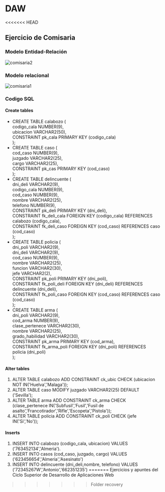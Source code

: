 # DAW
<<<<<<< HEAD
## Ejercicio de Comisaria
### Modelo Entidad-Relación
![comisaria2](https://user-images.githubusercontent.com/23047899/50920117-db3c3b00-1444-11e9-85ae-f75e51c72961.png)
### Modelo relacional
![comisaria1](https://user-images.githubusercontent.com/23047899/50920058-ad56f680-1444-11e9-91c9-8a4f8d86a47a.png)
### Codigo SQL
#### Create tables

- CREATE TABLE calabozo ( <br>
    codigo_cala NUMBER(9), <br>
    ubicacion VARCHAR2(50), <br>
    CONSTRAINT pk_cala  PRIMARY KEY (codigo_cala) <br>
);
- CREATE TABLE caso ( <br>
    cod_caso NUMBER(9),<br>
    juzgado VARCHAR2(25),<br>
    cargo VARCHAR2(25),<br>
    CONSTRAINT pk_cas  PRIMARY KEY (cod_caso)<br>
);
- CREATE TABLE delincuente (<br>
    dni_deli VARCHAR2(9),<br>
    codigo_cala NUMBER(9),<br>
    cod_caso NUMBER(9),<br>
    nombre VARCHAR2(25),<br>
    telefono NUMBER(9),<br>
    CONSTRAINT pk_deli PRIMARY KEY (dni_deli),<br>
    CONSTRAINT fk_deli_cala FOREIGN KEY (codigo_cala) REFERENCES calabozo (codigo_cala),<br>
    CONSTRAINT fk_deli_caso FOREIGN KEY (cod_caso) REFERENCES caso (cod_caso)<br>
);
- CREATE TABLE policia ( <br>
    dni_poli VARCHAR2(9),<br>
    dni_deli VARCHAR2(9),<br>
    cod_caso NUMBER(9),<br>
    nombre VARCHAR2(25),<br>
    funcion VARCHAR2(30),<br>
    jefe VARCHAR2(2),<br>
    CONSTRAINT pk_poli PRIMARY KEY (dni_poli),<br>
    CONSTRAINT fk_poli_deli FOREIGN KEY (dni_deli) REFERENCES delincuente (dni_deli),<br>
    CONSTRAINT fk_poli_caso FOREIGN KEY (cod_caso) REFERENCES caso (cod_caso)<br>
);
- CREATE TABLE arma (<br>
    dni_poli VARCHAR2(9),<br>
    cod_arma NUMBER(9),<br>
    clase_pertenece VARCHAR2(30),<br>
    nombre VARCHAR2(25),<br>
    grado_habilidad VARCHAR2(30),<br>
    CONSTRAINT pk_arma PRIMARY KEY (cod_arma),<br>
    CONSTRAINT fk_arma_poli FOREIGN KEY (dni_poli) REFERENCES policia (dni_poli)<br>
);
#### Alter tables
1. ALTER TABLE calabozo ADD CONSTRAINT ck_ubic CHECK (ubicacion NOT IN('Huelva','Malaga'));
2. ALTER TABLE caso MODIFY juzgado VARCHAR2(25) DEFAULT ('Sevilla');
3. ALTER TABLE arma ADD CONSTRAINT ck_arma CHECK (clase_pertenece  IN('Subfusil','Fusil','Fusil de asalto','Francotirador','Rifle','Escopeta','Pistola'));
4. ALTER TABLE policia ADD CONSTRAINT ck_poli CHECK (jefe  IN('Si','No'));
#### Inserts
1. INSERT INTO calabozo (codigo_cala, ubicacion)
    VALUES ('763452134','Almeria').
2. INSERT INTO casos (cod_caso, juzgado, cargo)
    VALUES ('623456654','Almeria','Asesinato')
3. INSERT INTO delincuente (dni_deli,nombre, telefono)
    VALUES ('72345267W','Antonio','662351235')
=======
Ejercicios y apuntes del Ciclo Superior de Desarrollo de Aplicaciones Web
>>>>>>> Folder recovery
